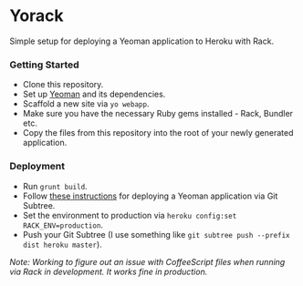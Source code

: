 Yorack
======

Simple setup for deploying a Yeoman application to Heroku with Rack.

### Getting Started

- Clone this repository.
- Set up [Yeoman](http://yeoman.io/index.html) and its dependencies.
- Scaffold a new site via ```yo webapp```.
- Make sure you have the necessary Ruby gems installed - Rack, Bundler etc.
- Copy the files from this repository into the root of your newly generated application.

### Deployment

- Run ```grunt build```.
- Follow [these instructions](https://github.com/yeoman/yeoman/wiki/Deployment) for deploying a Yeoman application via Git Subtree.
- Set the environment to production via ```heroku config:set RACK_ENV=production```.
- Push your Git Subtree (I use something like ```git subtree push --prefix dist heroku master```).

_Note: Working to figure out an issue with CoffeeScript files when running via Rack in development. It works fine in production._
